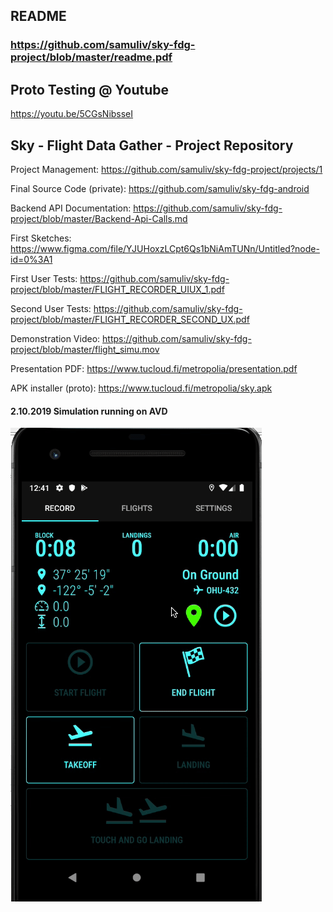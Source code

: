 ## README
### https://github.com/samuliv/sky-fdg-project/blob/master/readme.pdf

## Proto Testing @ Youtube
https://youtu.be/5CGsNibsseI

## Sky - Flight Data Gather - Project Repository

Project Management:
https://github.com/samuliv/sky-fdg-project/projects/1

Final Source Code (private):
https://github.com/samuliv/sky-fdg-android

Backend API Documentation:
https://github.com/samuliv/sky-fdg-project/blob/master/Backend-Api-Calls.md

First Sketches:
https://www.figma.com/file/YJUHoxzLCpt6Qs1bNiAmTUNn/Untitled?node-id=0%3A1

First User Tests:
https://github.com/samuliv/sky-fdg-project/blob/master/FLIGHT_RECORDER_UIUX_1.pdf

Second User Tests:
https://github.com/samuliv/sky-fdg-project/blob/master/FLIGHT_RECORDER_SECOND_UX.pdf

Demonstration Video:
https://github.com/samuliv/sky-fdg-project/blob/master/flight_simu.mov

Presentation PDF:
https://www.tucloud.fi/metropolia/presentation.pdf

APK installer (proto):
https://www.tucloud.fi/metropolia/sky.apk

#### 2.10.2019 Simulation running on AVD
<img src="https://github.com/samuliv/sky-fdg-project/blob/master/simulation-running.gif">
